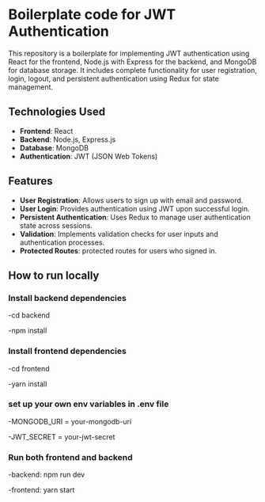 # Boilerplate code for JWT Authentication

This repository is a boilerplate for implementing JWT authentication using React for the frontend, Node.js with Express for the backend, and MongoDB for database storage. It includes complete functionality for user registration, login, logout, and persistent authentication using Redux for state management.

## Technologies Used

- **Frontend**: React
- **Backend**: Node.js, Express.js
- **Database**: MongoDB
- **Authentication**: JWT (JSON Web Tokens)

## Features

- **User Registration**: Allows users to sign up with email and password.
- **User Login**: Provides authentication using JWT upon successful login.
- **Persistent Authentication**: Uses Redux to manage user authentication state across sessions.
- **Validation**: Implements validation checks for user inputs and authentication processes.
- **Protected Routes**: protected routes for users who signed in.

## How to run locally

### Install backend dependencies

-cd backend

-npm install

### Install frontend dependencies

-cd frontend

-yarn install

### set up your own env variables in .env file

-MONGODB_URI = your-mongodb-uri

-JWT_SECRET = your-jwt-secret

### Run both frontend and backend

-backend: npm run dev

-frontend: yarn start
